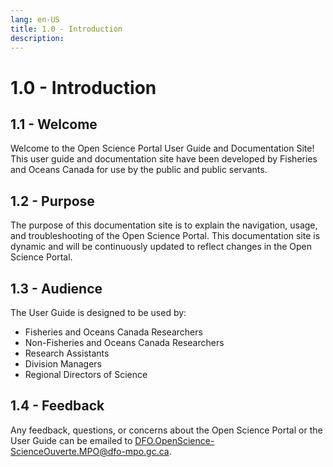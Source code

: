 ```yaml
---
lang: en-US
title: 1.0 - Introduction
description:
---
```

# 1.0 - Introduction

## 1.1 - Welcome
Welcome to the Open Science Portal User Guide and Documentation Site! This user guide and documentation site have been developed by Fisheries and Oceans Canada for use by the public and public servants.

## 1.2 - Purpose
The purpose of this documentation site is to explain the navigation, usage, and troubleshooting of the Open Science Portal. This documentation site is dynamic and will be continuously updated to reflect changes in the Open Science Portal.

## 1.3 - Audience
The User Guide is designed to be used by:
- Fisheries and Oceans Canada Researchers
- Non-Fisheries and Oceans Canada Researchers
- Research Assistants
- Division Managers
- Regional Directors of Science

## 1.4 - Feedback
Any feedback, questions, or concerns about the Open Science Portal or the User Guide can be emailed to [DFO.OpenScience-ScienceOuverte.MPO@dfo-mpo.gc.ca](mailto:DFO.OpenScience-ScienceOuverte.MPO@dfo-mpo.gc.ca).

